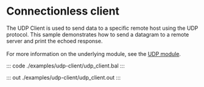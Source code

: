 # Connectionless client

The UDP Client is used to send data to a specific remote host using the UDP protocol.
This sample demonstrates how to send a datagram to a remote server
and print the echoed response.<br/><br/>
For more information on the underlying module, 
see the [UDP module](https://docs.central.ballerina.io/ballerina/udp/latest).

::: code ./examples/udp-client/udp_client.bal :::

::: out ./examples/udp-client/udp_client.out :::